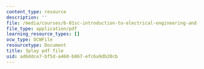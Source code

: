 ```yaml
---
content_type: resource
description: ''
file: /media/courses/6-01sc-introduction-to-electrical-engineering-and-computer-science-i-spring-2011/ad6ddce7bf5da460b867efc6a9db20cb_8FWfmvj3HYw.pdf
file_type: application/pdf
learning_resource_types: []
ocw_type: OCWFile
resourcetype: Document
title: 3play pdf file
uid: ad6ddce7-bf5d-a460-b867-efc6a9db20cb
---
```

